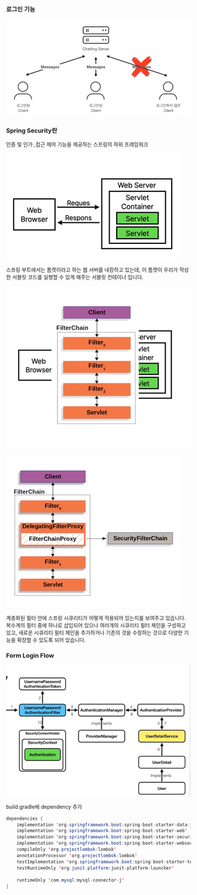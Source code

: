 ### 로그인 기능

![img_2.png](img_2.png)


### Spring Security란

인증 및 인가 ,접근 제어 기능을 제공하는 스프링의 하위 프레임워크  

![img_3.png](img_3.png)

스프링 부트에서는 톰캣이라고 하는 웹 서버를 내장하고 있는데, 이 톰캣이 우리가 작성한 서블릿 코드를 실행할 수 있게 해주는 서블릿 컨테이너 입니다.  

![img_4.png](img_4.png)

![img_5.png](img_5.png)

계층화된 필터 안에 스프링 시큐리티가 어떻게 적용되어 있는지를 보여주고 있습니다.  
복수계의 필터 중에 하나로 삽입되어 있으나 여러개의 시큐리티 필터 체인을 구성하고 있고, 새로운 시큐리티 필터 체인을 추가하거나 기존의 것을 수정하는 것으로 다양한 
기능을 확장할 수 있도록 되어 있습니다.

### Form Login Flow
![img_6.png](img_6.png)


build.gradle에 dependency 추가

```java
dependencies {
    implementation 'org.springframework.boot:spring-boot-starter-data-jpa'
    implementation 'org.springframework.boot:spring-boot-starter-web'
    implementation 'org.springframework.boot:spring-boot-starter-security'
    implementation 'org.springframework.boot:spring-boot-starter-websocket'
    compileOnly 'org.projectlombok:lombok'
    annotationProcessor 'org.projectlombok:lombok'
    testImplementation 'org.springframework.boot:spring-boot-starter-test'
    testRuntimeOnly 'org.junit.platform:junit-platform-launcher'

    runtimeOnly 'com.mysql:mysql-connector-j'
}
```